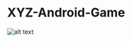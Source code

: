 # XYZ-Android-Game
![alt text](https://www.google.com/url?sa=i&url=https%3A%2F%2Fwww.brinquedosdemontar.com.br%2Fidade%2Fteste&psig=AOvVaw0Kzq_BdAH5LuX35vUTryHs&ust=1592854800553000&source=images&cd=vfe&ved=0CAIQjRxqFwoTCKDgrtbUk-oCFQAAAAAdAAAAABAD)
